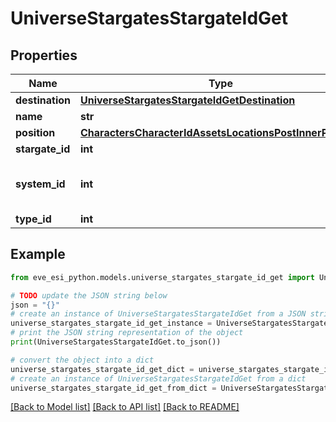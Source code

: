 # UniverseStargatesStargateIdGet


## Properties

Name | Type | Description | Notes
------------ | ------------- | ------------- | -------------
**destination** | [**UniverseStargatesStargateIdGetDestination**](UniverseStargatesStargateIdGetDestination.md) |  | 
**name** | **str** |  | 
**position** | [**CharactersCharacterIdAssetsLocationsPostInnerPosition**](CharactersCharacterIdAssetsLocationsPostInnerPosition.md) |  | 
**stargate_id** | **int** |  | 
**system_id** | **int** | The solar system this stargate is in | 
**type_id** | **int** |  | 

## Example

```python
from eve_esi_python.models.universe_stargates_stargate_id_get import UniverseStargatesStargateIdGet

# TODO update the JSON string below
json = "{}"
# create an instance of UniverseStargatesStargateIdGet from a JSON string
universe_stargates_stargate_id_get_instance = UniverseStargatesStargateIdGet.from_json(json)
# print the JSON string representation of the object
print(UniverseStargatesStargateIdGet.to_json())

# convert the object into a dict
universe_stargates_stargate_id_get_dict = universe_stargates_stargate_id_get_instance.to_dict()
# create an instance of UniverseStargatesStargateIdGet from a dict
universe_stargates_stargate_id_get_from_dict = UniverseStargatesStargateIdGet.from_dict(universe_stargates_stargate_id_get_dict)
```
[[Back to Model list]](../README.md#documentation-for-models) [[Back to API list]](../README.md#documentation-for-api-endpoints) [[Back to README]](../README.md)



